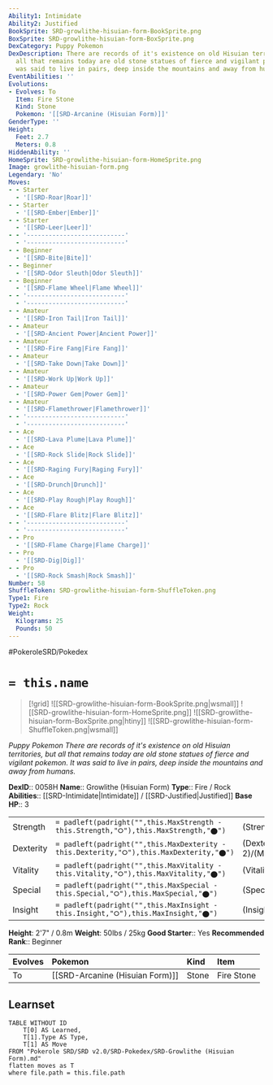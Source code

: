 ```yaml
---
Ability1: Intimidate
Ability2: Justified
BookSprite: SRD-growlithe-hisuian-form-BookSprite.png
BoxSprite: SRD-growlithe-hisuian-form-BoxSprite.png
DexCategory: Puppy Pokemon
DexDescription: There are records of it's existence on old Hisuian territories, but
  all that remains today are old stone statues of fierce and vigilant pokemon. It
  was said to live in pairs, deep inside the mountains and away from humans.
EventAbilities: ''
Evolutions:
- Evolves: To
  Item: Fire Stone
  Kind: Stone
  Pokemon: '[[SRD-Arcanine (Hisuian Form)]]'
GenderType: ''
Height:
  Feet: 2.7
  Meters: 0.8
HiddenAbility: ''
HomeSprite: SRD-growlithe-hisuian-form-HomeSprite.png
Image: growlithe-hisuian-form.png
Legendary: 'No'
Moves:
- - Starter
  - '[[SRD-Roar|Roar]]'
- - Starter
  - '[[SRD-Ember|Ember]]'
- - Starter
  - '[[SRD-Leer|Leer]]'
- - '---------------------------'
  - '---------------------------'
- - Beginner
  - '[[SRD-Bite|Bite]]'
- - Beginner
  - '[[SRD-Odor Sleuth|Odor Sleuth]]'
- - Beginner
  - '[[SRD-Flame Wheel|Flame Wheel]]'
- - '---------------------------'
  - '---------------------------'
- - Amateur
  - '[[SRD-Iron Tail|Iron Tail]]'
- - Amateur
  - '[[SRD-Ancient Power|Ancient Power]]'
- - Amateur
  - '[[SRD-Fire Fang|Fire Fang]]'
- - Amateur
  - '[[SRD-Take Down|Take Down]]'
- - Amateur
  - '[[SRD-Work Up|Work Up]]'
- - Amateur
  - '[[SRD-Power Gem|Power Gem]]'
- - Amateur
  - '[[SRD-Flamethrower|Flamethrower]]'
- - '---------------------------'
  - '---------------------------'
- - Ace
  - '[[SRD-Lava Plume|Lava Plume]]'
- - Ace
  - '[[SRD-Rock Slide|Rock Slide]]'
- - Ace
  - '[[SRD-Raging Fury|Raging Fury]]'
- - Ace
  - '[[SRD-Drunch|Drunch]]'
- - Ace
  - '[[SRD-Play Rough|Play Rough]]'
- - Ace
  - '[[SRD-Flare Blitz|Flare Blitz]]'
- - '---------------------------'
  - '---------------------------'
- - Pro
  - '[[SRD-Flame Charge|Flame Charge]]'
- - Pro
  - '[[SRD-Dig|Dig]]'
- - Pro
  - '[[SRD-Rock Smash|Rock Smash]]'
Number: 58
ShuffleToken: SRD-growlithe-hisuian-form-ShuffleToken.png
Type1: Fire
Type2: Rock
Weight:
  Kilograms: 25
  Pounds: 50
---
```


#PokeroleSRD/Pokedex

# `= this.name`

> [!grid]
> ![[SRD-growlithe-hisuian-form-BookSprite.png|wsmall]]
> ![[SRD-growlithe-hisuian-form-HomeSprite.png]]
> ![[SRD-growlithe-hisuian-form-BoxSprite.png|htiny]]
> ![[SRD-growlithe-hisuian-form-ShuffleToken.png|wsmall]]


*Puppy Pokemon*
*There are records of it's existence on old Hisuian territories, but all that remains today are old stone statues of fierce and vigilant pokemon. It was said to live in pairs, deep inside the mountains and away from humans.*

**DexID**:: 0058H
**Name**:: Growlithe (Hisuian Form)
**Type**:: Fire / Rock
**Abilities**:: [[SRD-Intimidate|Intimidate]] / [[SRD-Justified|Justified]]
**Base HP**:: 3

|           |                                                                                        |                                          |
| --------- | -------------------------------------------------------------------------------------- | ---------------------------------------- |
| Strength  | `= padleft(padright("",this.MaxStrength - this.Strength,"⭘"),this.MaxStrength,"⬤")`    | (Strength::2)/(MaxStrength::4)   |
| Dexterity | `= padleft(padright("",this.MaxDexterity - this.Dexterity,"⭘"),this.MaxDexterity,"⬤")` | (Dexterity:: 2)/(MaxDexterity::4) |
| Vitality  | `= padleft(padright("",this.MaxVitality - this.Vitality,"⭘"),this.MaxVitality,"⬤")`    | (Vitality::2)/(MaxVitality::5)   |
| Special   | `= padleft(padright("",this.MaxSpecial - this.Special,"⭘"),this.MaxSpecial,"⬤")`       | (Special::2)/(MaxSpecial::4)     |
| Insight   | `= padleft(padright("",this.MaxInsight - this.Insight,"⭘"),this.MaxInsight,"⬤")`       | (Insight::2)/(MaxInsight::5)     |

**Height**: 2'7" / 0.8m
**Weight**: 50lbs / 25kg
**Good Starter**:: Yes
**Recommended Rank**:: Beginner

| Evolves   | Pokemon                         | Kind   | Item       |
|:----------|:--------------------------------|:-------|:-----------|
| To        | [[SRD-Arcanine (Hisuian Form)]] | Stone  | Fire Stone |

## Learnset

```dataview
TABLE WITHOUT ID
    T[0] AS Learned,
    T[1].Type AS Type,
    T[1] AS Move
FROM "Pokerole SRD/SRD v2.0/SRD-Pokedex/SRD-Growlithe (Hisuian Form).md"
flatten moves as T
where file.path = this.file.path
```
